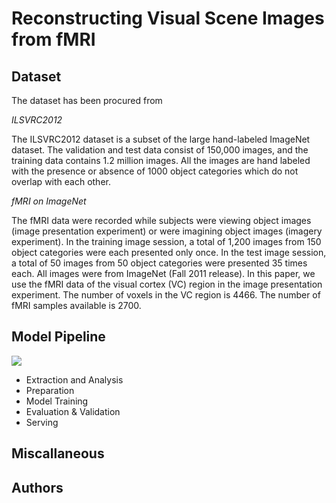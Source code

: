 # Reconstructing Visual Scene Images from fMRI

## Dataset

The dataset has been procured from

*ILSVRC2012*

The ILSVRC2012 dataset is a subset of the large hand-labeled ImageNet dataset. The validation and test data consist of 150,000 images, and the training data contains 1.2 million images. All the images are hand labeled with the presence or absence of 1000 object categories which do not overlap with each other.

*fMRI on ImageNet*

 The fMRI data were recorded while subjects were viewing object images (image presentation experiment) or were imagining object images (imagery experiment). In the training image session, a total of 1,200 images from 150 object categories were each presented only once. In the test image session, a total of 50 images from 50 object categories were presented 35 times each. All images were from ImageNet (Fall 2011 release). In this paper, we use the fMRI data of the visual cortex (VC) region in the image presentation experiment. The number of voxels in the VC region is 4466. The number of fMRI samples available is 2700.

## Model Pipeline

<image src="assets/model_pipeline.svg">

 - Extraction and Analysis
 - Preparation
 - Model Training
 - Evaluation & Validation
 - Serving


## Miscallaneous

## Authors
